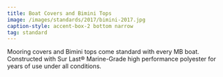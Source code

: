 ```yaml
---
title: Boat Covers and Bimini Tops
image: /images/standards/2017/bimini-2017.jpg
caption-style: accent-box-2 bottom narrow
tag: standard
---
```

Mooring covers and Bimini tops come standard with every MB boat.  Constructed with Sur Last® Marine-Grade high performance polyester for years of use under all conditions.
